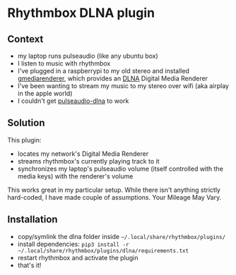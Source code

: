 # Rhythmbox DLNA plugin

## Context
- my laptop runs pulseaudio (like any ubuntu box)
- I listen to music with rhythmbox
- I've plugged in a raspberrypi to my old stereo and installed [gmediarenderer](https://github.com/hzeller/gmrender-resurrect), which provides an [DLNA](https://en.wikipedia.org/wiki/Digital_Living_Network_Alliance) Digital Media Renderer
- I've been wanting to stream my music to my stereo over wifi (aka airplay in the apple world)
- I couldn't get [pulseaudio-dlna](https://github.com/masmu/pulseaudio-dlna) to work

## Solution
This plugin:
- locates my network's Digital Media Renderer
- streams rhythmbox's currently playing track to it
- synchronizes my laptop's pulseaudio volume (itself controlled with the media keys) with the renderer's volume

This works great in my particular setup. While there isn't anything strictly hard-coded, I have made couple of assumptions.
Your Mileage May Vary.

## Installation
- copy/symlink the dlna folder inside `~/.local/share/rhythmbox/plugins/` 
- install dependencies: `pip3 install -r ~/.local/share/rhythmbox/plugins/dlna/requirements.txt`
- restart rhythmbox and activate the plugin
- that's it!
